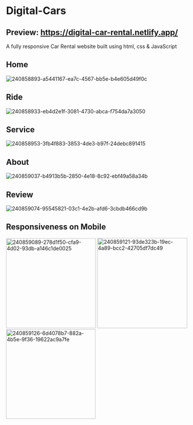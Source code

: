 # Digital-Cars
## Preview: https://digital-car-rental.netlify.app/
A fully responsive Car Rental website built using html, css &amp; JavaScript
## Home
![240858893-a5441167-ea7c-4567-bb5e-b4e605d49f0c](https://github.com/YannKamche/Car-Rental-Website/assets/122357201/dc5acb7a-b050-4ccf-8588-76f2b6a0c3f8)
## Ride
![240858933-eb4d2e1f-3081-4730-abca-f754da7a3050](https://github.com/YannKamche/Car-Rental-Website/assets/122357201/de408305-39d3-4794-8e69-36a2d4a6897b)
## Service
![240858953-3fb4f883-3853-4de3-b97f-24debc891415](https://github.com/YannKamche/Car-Rental-Website/assets/122357201/f4a44e89-9795-4c69-9edf-fef50dd2427d)
## About
![240859037-b4913b5b-2850-4e18-8c92-ebf49a58a34b](https://github.com/YannKamche/Car-Rental-Website/assets/122357201/3d2cefee-10e5-48af-82c2-0301b2b792b6)
## Review
![240859074-95545821-03c1-4e2b-afd6-3cbdb466cd9b](https://github.com/YannKamche/Car-Rental-Website/assets/122357201/a930ef1e-608a-4b8e-b34a-4f742726c8dc)
## Responsiveness on Mobile
<img width="246" alt="240859089-278d1f50-cfa9-4d02-93db-a146c1de0025" src="https://github.com/YannKamche/Car-Rental-Website/assets/122357201/37a70d99-887e-43c2-aba1-b7f4dfee65d0">
<img width="247" alt="240859121-93de323b-19ec-4a89-bcc2-42705df7dc49" src="https://github.com/YannKamche/Car-Rental-Website/assets/122357201/cf9a183a-84c6-4c36-bd3e-82a9085fa6d5">
<img width="245" alt="240859126-6d4078b7-882a-4b5e-9f36-19622ac9a7fe" src="https://github.com/YannKamche/Car-Rental-Website/assets/122357201/ad5b6430-a5d2-4c46-a7e5-660beb912002">

